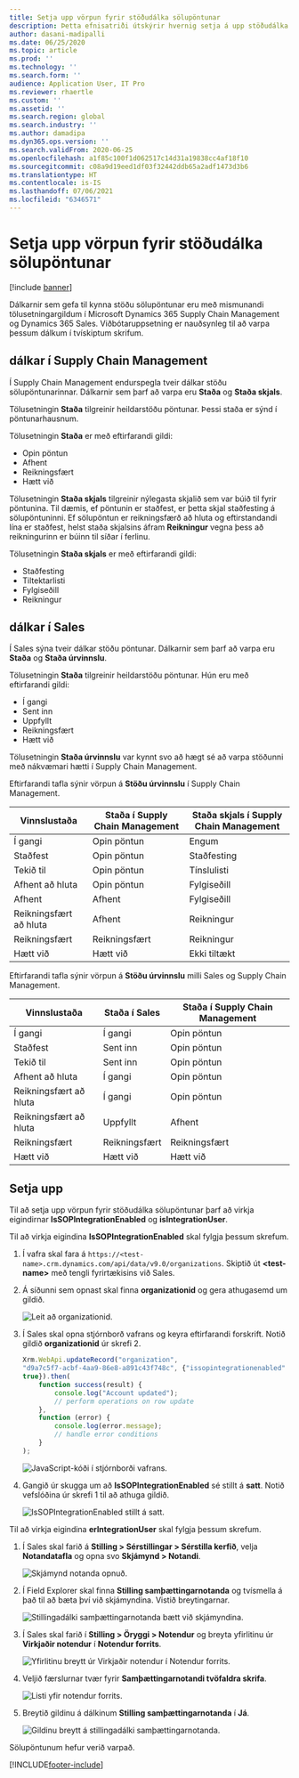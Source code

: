 ```yaml
---
title: Setja upp vörpun fyrir stöðudálka sölupöntunar
description: Þetta efnisatriði útskýrir hvernig setja á upp stöðudálka sölupöntunar fyrir tvískipt skrif.
author: dasani-madipalli
ms.date: 06/25/2020
ms.topic: article
ms.prod: ''
ms.technology: ''
ms.search.form: ''
audience: Application User, IT Pro
ms.reviewer: rhaertle
ms.custom: ''
ms.assetid: ''
ms.search.region: global
ms.search.industry: ''
ms.author: damadipa
ms.dyn365.ops.version: ''
ms.search.validFrom: 2020-06-25
ms.openlocfilehash: a1f85c100f1d062517c14d31a19838cc4af18f10
ms.sourcegitcommit: c08a9d19eed1df03f32442ddb65a2adf1473d3b6
ms.translationtype: HT
ms.contentlocale: is-IS
ms.lasthandoff: 07/06/2021
ms.locfileid: "6346571"
---
```

# <a name="set-up-the-mapping-for-the-sales-order-status-columns"></a>Setja upp vörpun fyrir stöðudálka sölupöntunar

[!include [banner](../../includes/banner.md)]

Dálkarnir sem gefa til kynna stöðu sölupöntunar eru með mismunandi tölusetningargildum í Microsoft Dynamics 365 Supply Chain Management og Dynamics 365 Sales. Viðbótaruppsetning er nauðsynleg til að varpa þessum dálkum í tvískiptum skrifum.

## <a name="columns-in-supply-chain-management"></a>dálkar í Supply Chain Management

Í Supply Chain Management endurspegla tveir dálkar stöðu sölupöntunarinnar. Dálkarnir sem þarf að varpa eru **Staða** og **Staða skjals**.

Tölusetningin **Staða** tilgreinir heildarstöðu pöntunar. Þessi staða er sýnd í pöntunarhausnum.

Tölusetningin **Staða** er með eftirfarandi gildi:

- Opin pöntun
- Afhent
- Reikningsfært
- Hætt við

Tölusetningin **Staða skjals** tilgreinir nýlegasta skjalið sem var búið til fyrir pöntunina. Til dæmis, ef pöntunin er staðfest, er þetta skjal staðfesting á sölupöntuninni. Ef sölupöntun er reikningsfærð að hluta og eftirstandandi lína er staðfest, helst staða skjalsins áfram **Reikningur** vegna þess að reikningurinn er búinn til síðar í ferlinu.

Tölusetningin **Staða skjals** er með eftirfarandi gildi:

- Staðfesting
- Tiltektarlisti
- Fylgiseðill
- Reikningur

## <a name="columns-in-sales"></a>dálkar í Sales

Í Sales sýna tveir dálkar stöðu pöntunar. Dálkarnir sem þarf að varpa eru **Staða** og **Staða úrvinnslu**.

Tölusetningin **Staða** tilgreinir heildarstöðu pöntunar. Hún eru með eftirfarandi gildi:

- Í gangi
- Sent inn
- Uppfyllt
- Reikningsfært
- Hætt við

Tölusetningin **Staða úrvinnslu** var kynnt svo að hægt sé að varpa stöðunni með nákvæmari hætti í Supply Chain Management.

Eftirfarandi tafla sýnir vörpun á **Stöðu úrvinnslu** í Supply Chain Management.

| Vinnslustaða   | Staða í Supply Chain Management | Staða skjals í Supply Chain Management |
|---------------------|-----------------------------------|--------------------------------------------|
| Í gangi              | Opin pöntun                        | Engum                                       |
| Staðfest           | Opin pöntun                        | Staðfesting                               |
| Tekið til              | Opin pöntun                        | Tínslulisti                               |
| Afhent að hluta | Opin pöntun                        | Fylgiseðill                               |
| Afhent           | Afhent                         | Fylgiseðill                               |
| Reikningsfært að hluta  | Afhent                         | Reikningur                                    |
| Reikningsfært            | Reikningsfært                          | Reikningur                                    |
| Hætt við           | Hætt við                         | Ekki tiltækt                             |

Eftirfarandi tafla sýnir vörpun á **Stöðu úrvinnslu** milli Sales og Supply Chain Management.

| Vinnslustaða   | Staða í Sales | Staða í Supply Chain Management |
|---------------------|-----------------|-----------------------------------|
| Í gangi              | Í gangi          | Opin pöntun                        |
| Staðfest           | Sent inn       | Opin pöntun                        |
| Tekið til              | Sent inn       | Opin pöntun                        |
| Afhent að hluta | Í gangi          | Opin pöntun                        |
| Reikningsfært að hluta  | Í gangi          | Opin pöntun                        |
| Reikningsfært að hluta  | Uppfyllt       | Afhent                         |
| Reikningsfært            | Reikningsfært        | Reikningsfært                          |
| Hætt við           | Hætt við       | Hætt við                         |

## <a name="setup"></a>Setja upp

Til að setja upp vörpun fyrir stöðudálka sölupöntunar þarf að virkja eigindirnar **IsSOPIntegrationEnabled** og **isIntegrationUser**.

Til að virkja eigindina **IsSOPIntegrationEnabled** skal fylgja þessum skrefum.

1. Í vafra skal fara á `https://<test-name>.crm.dynamics.com/api/data/v9.0/organizations`. Skiptið út **\<test-name\>** með tengli fyrirtækisins við Sales.
2. Á síðunni sem opnast skal finna **organizationid** og gera athugasemd um gildið.

    ![Leit að organizationid.](media/sales-map-orgid.png)

3. Í Sales skal opna stjórnborð vafrans og keyra eftirfarandi forskrift. Notið gildið **organizationid** úr skrefi 2.

    ```javascript
    Xrm.WebApi.updateRecord("organization",
    "d9a7c5f7-acbf-4aa9-86e8-a891c43f748c", {"issopintegrationenabled" :
    true}).then(
        function success(result) {
            console.log("Account updated");
            // perform operations on row update
        },
        function (error) {
            console.log(error.message);
            // handle error conditions
        }
    );
    ```

    ![JavaScript-kóði í stjórnborði vafrans.](media/sales-map-script.png)

4. Gangið úr skugga um að **IsSOPIntegrationEnabled** sé stillt á **satt**. Notið vefslóðina úr skrefi 1 til að athuga gildið.

    ![IsSOPIntegrationEnabled stillt á satt.](media/sales-map-integration-enabled.png)

Til að virkja eigindina **erIntegrationUser** skal fylgja þessum skrefum.

1. Í Sales skal farið á **Stilling \> Sérstillingar \> Sérstilla kerfið**, velja **Notandatafla** og opna svo **Skjámynd \> Notandi**.

    ![Skjámynd notanda opnuð.](media/sales-map-user.png)

2. Í Field Explorer skal finna **Stilling samþættingarnotanda** og tvísmella á það til að bæta því við skjámyndina. Vistið breytingarnar.

    ![Stillingadálki samþættingarnotanda bætt við skjámyndina.](media/sales-map-field-explorer.png)

3. Í Sales skal farið í **Stilling \> Öryggi \> Notendur** og breyta yfirlitinu úr **Virkjaðir notendur** í **Notendur forrits**.

    ![Yfirlitinu breytt úr Virkjaðir notendur í Notendur forrits.](media/sales-map-enabled-users.png)

4. Veljið færslurnar tvær fyrir **Samþættingarnotandi tvöfaldra skrifa**.

    ![Listi yfir notendur forrits.](media/sales-map-user-mode.png)

5. Breytið gildinu á dálkinum **Stilling samþættingarnotanda** í **Já**.

    ![Gildinu breytt á stillingadálki samþættingarnotanda.](media/sales-map-user-mode-yes.png)

Sölupöntunum hefur verið varpað.


[!INCLUDE[footer-include](../../../../includes/footer-banner.md)]
